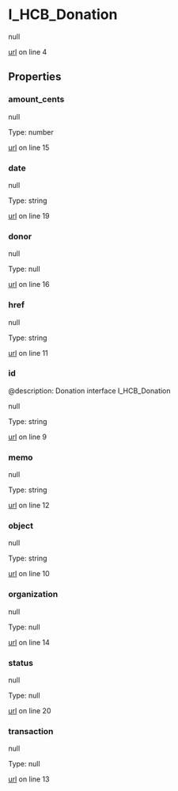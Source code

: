 # I_HCB_Donation

null 

[url](https://github.com/devramsean0/hcb.js/blob/58eb626/src/api_schemas/donation.ts#L4) on line 4  

## Properties
### amount_cents

null 

Type: number  

[url](https://github.com/devramsean0/hcb.js/blob/58eb626/src/api_schemas/donation.ts#L15) on line 15  

### date

null 

Type: string  

[url](https://github.com/devramsean0/hcb.js/blob/58eb626/src/api_schemas/donation.ts#L19) on line 19  

### donor

null 

Type: null  

[url](https://github.com/devramsean0/hcb.js/blob/58eb626/src/api_schemas/donation.ts#L16) on line 16  

### href

null 

Type: string  

[url](https://github.com/devramsean0/hcb.js/blob/58eb626/src/api_schemas/donation.ts#L11) on line 11  

### id
@description: Donation interface
 I_HCB_Donation 

null 

Type: string  

[url](https://github.com/devramsean0/hcb.js/blob/58eb626/src/api_schemas/donation.ts#L9) on line 9  

### memo

null 

Type: string  

[url](https://github.com/devramsean0/hcb.js/blob/58eb626/src/api_schemas/donation.ts#L12) on line 12  

### object

null 

Type: string  

[url](https://github.com/devramsean0/hcb.js/blob/58eb626/src/api_schemas/donation.ts#L10) on line 10  

### organization

null 

Type: null  

[url](https://github.com/devramsean0/hcb.js/blob/58eb626/src/api_schemas/donation.ts#L14) on line 14  

### status

null 

Type: null  

[url](https://github.com/devramsean0/hcb.js/blob/58eb626/src/api_schemas/donation.ts#L20) on line 20  

### transaction

null 

Type: null  

[url](https://github.com/devramsean0/hcb.js/blob/58eb626/src/api_schemas/donation.ts#L13) on line 13  
